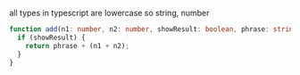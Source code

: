 all types in typescript are lowercase so string, number

```typescript
function add(n1: number, n2: number, showResult: boolean, phrase: string) {
  if (showResult) {
    return phrase + (n1 + n2);
  }
}
```

